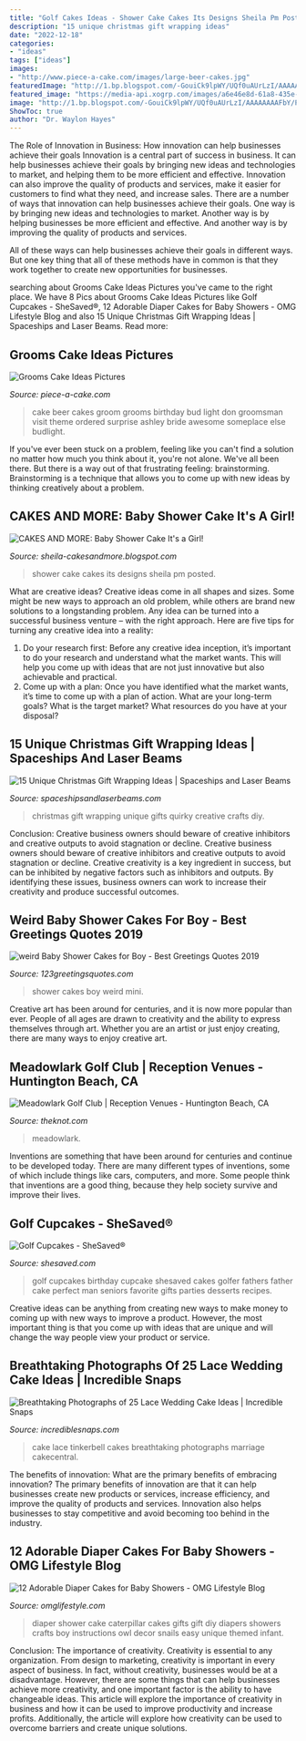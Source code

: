 ```yaml
---
title: "Golf Cakes Ideas - Shower Cake Cakes Its Designs Sheila Pm Posted"
description: "15 unique christmas gift wrapping ideas"
date: "2022-12-18"
categories:
- "ideas"
tags: ["ideas"]
images:
- "http://www.piece-a-cake.com/images/large-beer-cakes.jpg"
featuredImage: "http://1.bp.blogspot.com/-GouiCk9lpWY/UQf0uAUrLzI/AAAAAAAAFbY/PCVwZuDixlE/s1600/IMG_3864.JPG"
featured_image: "https://media-api.xogrp.com/images/a6e46e8d-61a8-435e-8ee9-877d59b7b5e3"
image: "http://1.bp.blogspot.com/-GouiCk9lpWY/UQf0uAUrLzI/AAAAAAAAFbY/PCVwZuDixlE/s1600/IMG_3864.JPG"
ShowToc: true
author: "Dr. Waylon Hayes"
---
```



The Role of Innovation in Business: How innovation can help businesses achieve their goals
Innovation is a central part of success in business. It can help businesses achieve their goals by bringing new ideas and technologies to market, and helping them to be more efficient and effective. Innovation can also improve the quality of products and services, make it easier for customers to find what they need, and increase sales.
There are a number of ways that innovation can help businesses achieve their goals. One way is by bringing new ideas and technologies to market. Another way is by helping businesses be more efficient and effective. And another way is by improving the quality of products and services.

All of these ways can help businesses achieve their goals in different ways. But one key thing that all of these methods have in common is that they work together to create new opportunities for businesses.

	

		
searching about Grooms Cake Ideas Pictures you've came to the right place. We have 8 Pics about Grooms Cake Ideas Pictures like Golf Cupcakes - SheSaved®, 12 Adorable Diaper Cakes for Baby Showers - OMG Lifestyle Blog and also 15 Unique Christmas Gift Wrapping Ideas | Spaceships and Laser Beams. Read more:
		
    
## Grooms Cake Ideas Pictures

<img loading=lazy src="http://www.piece-a-cake.com/images/large-beer-cakes.jpg" onerror="this.onerror=null;this.src='https://tse4.mm.bing.net/th?id=OIP.hJvsKKGsIhupG4ftI-bh3QHaMl&amp;pid=15.1';" alt="Grooms Cake Ideas Pictures">

_Source: piece-a-cake.com_

>cake beer cakes groom grooms birthday bud light don groomsman visit theme ordered surprise ashley bride awesome someplace else budlight. 

	

If you've ever been stuck on a problem, feeling like you can't find a solution no matter how much you think about it, you're not alone. We've all been there. But there is a way out of that frustrating feeling: brainstorming. Brainstorming is a technique that allows you to come up with new ideas by thinking creatively about a problem.

    
## CAKES AND MORE: Baby Shower Cake It&#039;s A Girl!

<img loading=lazy src="http://1.bp.blogspot.com/-GouiCk9lpWY/UQf0uAUrLzI/AAAAAAAAFbY/PCVwZuDixlE/s1600/IMG_3864.JPG" onerror="this.onerror=null;this.src='https://tse2.mm.bing.net/th?id=OIP.ZYkKKy3Ov7X3a-JLLO9rgwHaFj&amp;pid=15.1';" alt="CAKES AND MORE: Baby Shower Cake It&#039;s a Girl!">

_Source: sheila-cakesandmore.blogspot.com_

>shower cake cakes its designs sheila pm posted. 

	

What are creative ideas?
Creative ideas come in all shapes and sizes. Some might be new ways to approach an old problem, while others are brand new solutions to a longstanding problem. Any idea can be turned into a successful business venture – with the right approach. Here are five tips for turning any creative idea into a reality: 
1. Do your research first: Before any creative idea inception, it’s important to do your research and understand what the market wants. This will help you come up with ideas that are not just innovative but also achievable and practical. 
2. Come up with a plan: Once you have identified what the market wants, it’s time to come up with a plan of action. What are your long-term goals? What is the target market? What resources do you have at your disposal?

    
## 15 Unique Christmas Gift Wrapping Ideas | Spaceships And Laser Beams

<img loading=lazy src="http://spaceshipsandlaserbeams.com/wp-content/uploads/2015/09/unique-christmas-gift-wrapping-ideas.jpg" onerror="this.onerror=null;this.src='https://tse1.mm.bing.net/th?id=OIP.-8nQIXCtHuWaXldr6MR3bwHaLH&amp;pid=15.1';" alt="15 Unique Christmas Gift Wrapping Ideas | Spaceships and Laser Beams">

_Source: spaceshipsandlaserbeams.com_

>christmas gift wrapping unique gifts quirky creative crafts diy. 

	

Conclusion: Creative business owners should beware of creative inhibitors and creative outputs to avoid stagnation or decline.
Creative business owners should beware of creative inhibitors and creative outputs to avoid stagnation or decline. Creative creativity is a key ingredient in success, but can be inhibited by negative factors such as inhibitors and outputs. By identifying these issues, business owners can work to increase their creativity and produce successful outcomes.

    
## Weird Baby Shower Cakes For Boy - Best Greetings Quotes 2019

<img loading=lazy src="http://123greetingsquotes.com/wp-content/uploads/2017/12/weird-Baby-Shower-Cakes-for-Boy.jpg" onerror="this.onerror=null;this.src='https://tse3.mm.bing.net/th?id=OIP.ectz4tFo1ejvPVfkYwOC6QHaJ4&amp;pid=15.1';" alt="weird Baby Shower Cakes for Boy - Best Greetings Quotes 2019">

_Source: 123greetingsquotes.com_

>shower cakes boy weird mini. 

	

Creative art has been around for centuries, and it is now more popular than ever. People of all ages are drawn to creativity and the ability to express themselves through art. Whether you are an artist or just enjoy creating, there are many ways to enjoy creative art.

    
## Meadowlark Golf Club | Reception Venues - Huntington Beach, CA

<img loading=lazy src="https://media-api.xogrp.com/images/a6e46e8d-61a8-435e-8ee9-877d59b7b5e3" onerror="this.onerror=null;this.src='https://tse3.mm.bing.net/th?id=OIP.7VFNcME8ILuWbqJdG8-u4gHaEY&amp;pid=15.1';" alt="Meadowlark Golf Club | Reception Venues - Huntington Beach, CA">

_Source: theknot.com_

>meadowlark. 

	

Inventions are something that have been around for centuries and continue to be developed today. There are many different types of inventions, some of which include things like cars, computers, and more. Some people think that inventions are a good thing, because they help society survive and improve their lives.

    
## Golf Cupcakes - SheSaved®

<img loading=lazy src="http://www.shesaved.com/wp-content/uploads/2015/06/golf-cupcake.jpg" onerror="this.onerror=null;this.src='https://tse2.mm.bing.net/th?id=OIP.YNUvDfuB3Ua2AJtmDKz6ogHaLH&amp;pid=15.1';" alt="Golf Cupcakes - SheSaved®">

_Source: shesaved.com_

>golf cupcakes birthday cupcake shesaved cakes golfer fathers father cake perfect man seniors favorite gifts parties desserts recipes. 

	

Creative ideas can be anything from creating new ways to make money to coming up with new ways to improve a product. However, the most important thing is that you come up with ideas that are unique and will change the way people view your product or service.

    
## Breathtaking Photographs Of 25 Lace Wedding Cake Ideas | Incredible Snaps

<img loading=lazy src="https://www.incrediblesnaps.com/wp-content/uploads/2014/11/Lace-Wedding-Cakes-19.jpg" onerror="this.onerror=null;this.src='https://tse2.mm.bing.net/th?id=OIP.bVYY13TSsJQhgiB9atH_7wHaJ8&amp;pid=15.1';" alt="Breathtaking Photographs of 25 Lace Wedding Cake Ideas | Incredible Snaps">

_Source: incrediblesnaps.com_

>cake lace tinkerbell cakes breathtaking photographs marriage cakecentral. 

	

The benefits of innovation: What are the primary benefits of embracing innovation?
The primary benefits of innovation are that it can help businesses create new products or services, increase efficiency, and improve the quality of products and services. Innovation also helps businesses to stay competitive and avoid becoming too behind in the industry.

    
## 12 Adorable Diaper Cakes For Baby Showers - OMG Lifestyle Blog

<img loading=lazy src="http://omglifestyle.com/wp-content/uploads/2016/08/CaterpillarDiaper-Cake.jpg" onerror="this.onerror=null;this.src='https://tse2.mm.bing.net/th?id=OIP.KH3ak7Sx9mmUqnGKOCL1NQHaNJ&amp;pid=15.1';" alt="12 Adorable Diaper Cakes for Baby Showers - OMG Lifestyle Blog">

_Source: omglifestyle.com_

>diaper shower cake caterpillar cakes gifts gift diy diapers showers crafts boy instructions owl decor snails easy unique themed infant. 

	

Conclusion: The importance of creativity.
Creativity is essential to any organization. From design to marketing, creativity is important in every aspect of business. In fact, without creativity, businesses would be at a disadvantage. However, there are some things that can help businesses achieve more creativity, and one important factor is the ability to have changeable ideas. 
This article will explore the importance of creativity in business and how it can be used to improve productivity and increase profits. Additionally, the article will explore how creativity can be used to overcome barriers and create unique solutions.

